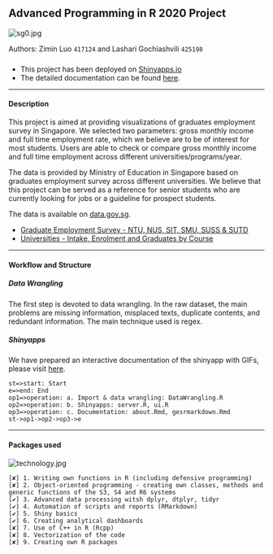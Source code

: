
## Advanced Programming in R 2020 Project 
![sg0.jpg](attachments/27cb9fe3.jpg)

Authors: Zimin Luo `417124` and Lashari Gochiashvili `425198`

### 

- This project has been deployed on [Shinyapps.io](https://gesurvey.shinyapps.io/Graduate-Employment-Survey/)
- The detailed documentation can be found [here](https://gesurvey.shinyapps.io/Graduate-Employment-Survey/).

-------

#### Description

This project is aimed at providing visualizations of graduates employment survey in Singapore. We selected two parameters: gross monthly income and full time employment rate, which we believe are to be of interest for most students. Users are able to check or compare gross monthly income and full time employment across different universities/programs/year.

The data is provided by Ministry of Education in Singapore based on graduates employment survey across different universities. We believe that this project can be served as a reference for senior students who are currently looking for jobs or a guideline for prospect students.

The data is available on [data.gov.sg](https://data.gov.sg/).
- [Graduate Employment Survey - NTU, NUS, SIT, SMU, SUSS & SUTD](https://data.gov.sg/dataset/graduate-employment-survey-ntu-nus-sit-smu-suss-sutd)
- [Universities - Intake, Enrolment and Graduates by Course](https://data.gov.sg/dataset/universities-intake-enrolment-and-graduates-by-course)

---

#### Workflow and Structure

##### Data Wrangling

The first step is devoted to data wrangling. In the raw dataset, the main problems are missing information, misplaced texts, duplicate contents, and redundant information. The main technique used is regex.

##### Shinyapps

We have prepared an interactive documentation of the shinyapp with GIFs, please visit [here](https://gesurvey.shinyapps.io/Graduate-Employment-Survey/).

```flowchart
st=>start: Start
e=>end: End
op1=>operation: a. Import & data wrangling: DataWrangling.R 
op2=>operation: b. Shinyapps: server.R, ui.R
op3=>operation: c. Documentation: about.Rmd, gesrmarkdown.Rmd
st->op1->op2->op3->e
```
---
#### Packages used

![technology.jpg](attachments/5e7963a2.jpg)

    [✘] 1. Writing own functions in R (including defensive programming)
    [✘] 2. Object-oriented programming - creating own classes, methods and generic functions of the S3, S4 and R6 systems 
    [✔︎] 3. Advanced data processing witsh dplyr, dtplyr, tidyr 
    [✔︎] 4. Automation of scripts and reports (RMarkdown) 
    [✔︎] 5. Shiny basics 
    [✔︎] 6. Creating analytical dashboards 
    [✘] 7. Use of C++ in R (Rcpp) 
    [✘] 8. Vectorization of the code 
    [✘] 9. Creating own R packages
    
